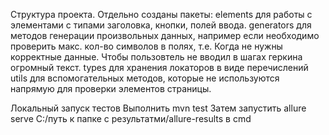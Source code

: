 Структура проекта.
Отдельно созданы пакеты: 
elements для работы с элементами с типами заголовка, кнопки, полей ввода.
generators для методов генерации произвольных данных, например если необходимо проверить макс. кол-во символов в полях, т.е. Когда не нужны корректные данные. Чтобы пользовтель не вводил в шагах геркина огромный текст.
types для хранения локаторов в виде перечислений
utils для вспомогательных методов, которые не используются напрямую для проверки элементов страницы.

Локальный запуск тестов 
Выполнить mvn test
Затем запустить allure serve C:/путь к папке с результатми/allure-results в cmd
